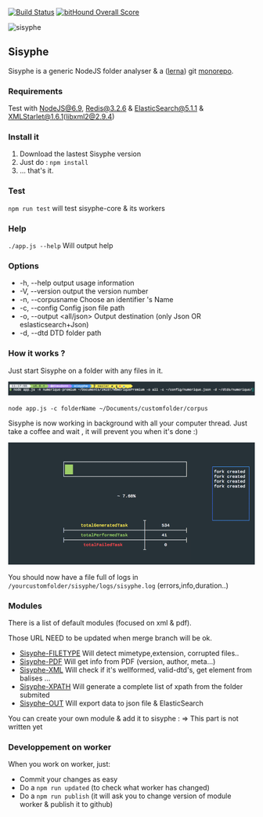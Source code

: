 [![Build Status](https://travis-ci.org/istex/sisyphe.svg?branch=master)](https://travis-ci.org/istex/sisyphe)
[![bitHound Overall Score](https://www.bithound.io/github/istex/sisyphe/badges/score.svg)](https://www.bithound.io/github/istex/sisyphe)

![sisyphe](/logo-sisyphe.jpg)

## Sisyphe

Sisyphe is a generic NodeJS folder analyser & a ([lerna](https://github.com/lerna/lerna)) git [monorepo](https://github.com/babel/babel/blob/master/doc/design/monorepo.md).


### Requirements
Test with NodeJS@6.9, Redis@3.2.6 & ElasticSearch@5.1.1 & XMLStarlet@1.6.1(libxml2@2.9.4)


### Install it

1. Download the lastest Sisyphe version 
2. Just do : `npm install`
3. ... that's it.

### Test

`npm run test` will test sisyphe-core & its workers

### Help

`./app.js --help` Will output help

### Options

- -h, --help               output usage information
- -V, --version            output the version number
- -n, --corpusname <name>  Choose an identifier 's Name
- -c, --config <path>      Config json file path
- -o, --output <all/json>  Output destination (only Json OR eslasticsearch+Json)
- -d, --dtd <path>         DTD folder path


### How it works ?

Just start Sisyphe on a folder with any files in it.

![Sisyphe-pic](/lauch-sisyphe.png)

`node app.js -c folderName ~/Documents/customfolder/corpus`



Sisyphe is now working in background with all your computer thread.
Just take a coffee and wait , it will prevent you when it's done :)

![Sisyphe-dashboard](/sisyphe.png)


You should now have a file full of logs in `/yourcustomfolder/sisyphe/logs/sisyphe.log` (errors,info,duration..)

### Modules
There is a list of default modules (focused on xml & pdf).

Those URL NEED to be updated when merge branch will be ok.
- [Sisyphe-FILETYPE](/worker/sisyphe-filetype) Will detect mimetype,extension, corrupted files..
- [Sisyphe-PDF](/worker/sisyphe-pdf) Will get info from PDF (version, author, meta...)
- [Sisyphe-XML](/worker/sisyphe-xml) Will check if it's wellformed, valid-dtd's, get element from balises ...
- [Sisyphe-XPATH](/worker/sisyphe-xpath)  Will generate a complete list of xpath from the folder submited
- [Sisyphe-OUT](/worker/sisyphe-out) Will export data to json file & ElasticSearch

You can create your own module & add it to sisyphe :
=> This part is not written yet


### Developpement on worker

When you work on worker, just: 
- Commit your changes as easy
- Do a `npm run updated` (to check what worker has changed)
- Do a `npm run publish` (it will ask you to change version of module worker & publish it to github)
